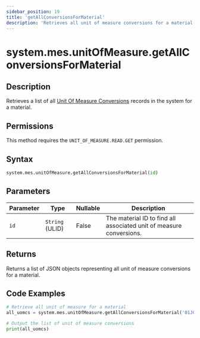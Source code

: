 ```yaml
---
sidebar_position: 19
title: 'getAllConversionsForMaterial'
description: 'Retrieves all unit of measure conversions for a material.'
---
```


# system.mes.unitOfMeasure.getAllConversionsForMaterial

## Description

Retrieves a list of all [Unit Of Measure Conversions](../../data-model/utility-models/unit-of-measure-model/unit-of-measure-conversion) records in the system for a material.

## Permissions

This method requires the `UNIT_OF_MEASURE.READ.GET` permission.

## Syntax

```python
system.mes.unitOfMeasure.getAllConversionsForMaterial(id)
```

## Parameters

| Parameter | Type            | Nullable | Description                                                         |
| --------- | --------------- | -------- | ------------------------------------------------------------------- |
| `id`      | `String` (ULID) | False    | The material ID to find all associated unit of measure conversions. |

## Returns

Returns a list of JSON objects representing all unit of measure conversions for a material.

## Code Examples

```python
# Retrieve all unit of measure for a material
all_uomcs = system.mes.unitOfMeasure.getAllConversionsForMaterial('01JCH3W58Y-5HJ7PDE9-V5MG3987')

# Output the list of unit of measure conversions
print(all_uomcs)
```
